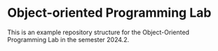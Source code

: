 # Object-oriented Programming Lab
This is an example repository structure for the Object-Oriented Programming Lab in the semester 2024.2.
